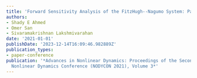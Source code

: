 ```yaml
---
title: 'Forward Sensitivity Analysis of the FitzHugh--Nagumo System: Parameter Estimation'
authors:
- Shady E Ahmed
- Omer San
- Sivaramakrishnan Lakshmivarahan
date: '2021-01-01'
publishDate: '2023-12-14T16:09:46.982889Z'
publication_types:
- paper-conference
publication: '*Advances in Nonlinear Dynamics: Proceedings of the Second International
  Nonlinear Dynamics Conference (NODYCON 2021), Volume 3*'
---
```

